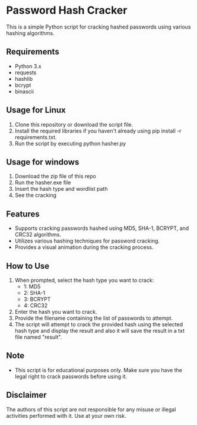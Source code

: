 # Password Hash Cracker

This is a simple Python script for cracking hashed passwords using various hashing algorithms.

## Requirements
- Python 3.x
- requests
- hashlib
- bcrypt
- binascii

## Usage for Linux
1. Clone this repository or download the script file.
2. Install the required libraries if you haven't already using pip install -r requirements.txt.
3. Run the script by executing python hasher.py

## Usage for windows
1. Download the zip file of this repo
2. Run the hasher.exe file
3. Insert the hash type and wordlist path
4. See the cracking

## Features
- Supports cracking passwords hashed using MD5, SHA-1, BCRYPT, and CRC32 algorithms.
- Utilizes various hashing techniques for password cracking.
- Provides a visual animation during the cracking process.

## How to Use
1. When prompted, select the hash type you want to crack:
    - 1: MD5
    - 2: SHA-1
    - 3: BCRYPT
    - 4: CRC32
2. Enter the hash you want to crack.
3. Provide the filename containing the list of passwords to attempt.
4. The script will attempt to crack the provided hash using the selected hash type and display the result and also it will save the result in a txt file named "result".

## Note
- This script is for educational purposes only. Make sure you have the legal right to crack passwords before using it.

## Disclaimer
The authors of this script are not responsible for any misuse or illegal activities performed with it. Use at your own risk.
